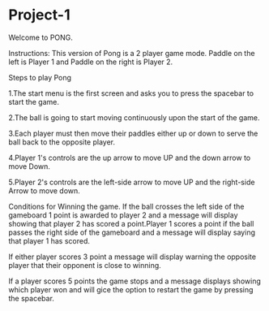 # Project-1
Welcome to PONG.

Instructions:
This version of Pong is a 2 player game mode. Paddle on the left is Player 1 and Paddle on the right is Player 2.

Steps to play Pong

1.The start menu is the first screen and asks you to press the spacebar to start the game.

2.The ball is going to start moving continuously upon the start of the game.

3.Each player must then move their paddles either up or down to serve the ball back to the opposite player.

4.Player 1's controls are the up arrow to move UP and the down arrow to move Down.

5.Player 2's controls are the left-side arrow to move UP and the right-side Arrow to move down.

Conditions for Winning the game.
If the ball crosses the left side of the gameboard 1 point is awarded to player 2 and a message will display showing that player 2 has scored a point.Player 1 scores a point if the ball passes the right side of the gameboard and a message will display saying that player 1 has scored.

If either player scores 3 point a message will display warning the opposite player that their opponent is close to winning.

If a player scores 5 points the game stops and a message displays showing which player won and will gice the option to restart the game by pressing the spacebar.

